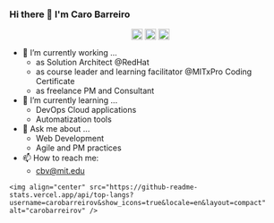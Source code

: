 ### Hi there 👋 I'm Caro Barreiro
<p align="center">
<a href="https://github.com/carobarreirov" target="_blank"><img align="center" src="https://cdn.jsdelivr.net/npm/simple-icons@3.0.1/icons/github.svg" alt="caro barreiro" height="20" width="20" /></a>
<a href="https://twitter.com/carobarreirov" target="_blank"><img align="center" src="https://cdn.jsdelivr.net/npm/simple-icons@3.0.1/icons/twitter.svg" alt="caro barreiro" height="20" width="20" /></a>
<a href="https://www.linkedin.com/in/carobarreirov/" target="_blank"><img align="center" src="https://cdn.jsdelivr.net/npm/simple-icons@3.0.1/icons/linkedin.svg" alt="caro barreiro" height="20" width="20" /></a>
</p>

- 🔭 I’m currently working ...
  - as Solution Architect @RedHat
  - as course leader and learning facilitator @MITxPro Coding Certificate
  - as freelance PM and Consultant
- 🌱 I’m currently learning ...
  - DevOps Cloud applications
  - Automatization tools
- 💬 Ask me about ...
  - Web Development
  - Agile and PM practices
- 📫 How to reach me: 
  - cbv@mit.edu

<p align="center">
	
	<img align="center" src="https://github-readme-stats.vercel.app/api/top-langs?username=carobarreirov&show_icons=true&locale=en&layout=compact" alt="carobarreirov" />
</p>
